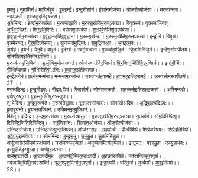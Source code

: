 

  
इ॒मन्नु। नुमा॒यिनं॑। मा॒यिनं॑हुवे। हु॒व॒इन्द्रं॑। इन्द्र॒मीशा॑नं। ईशा॑न॒मोज॑सा। ओज॒सेत्योज॑सा।। म॒रुत्व॑न्त॒न्न। नवृ॒ञ्जसे॑। वृ॒ञ्जस॒इति॑वृ॒ञ्जसे॑।।  
अ॒यमिन्द्र॑:। इन्द्रो॑म॒रुत्स॑खा। म॒रुत्स॑खा॒वि। म॒रुत्स॒खेति॑म॒रुत्ऽस॑खा। विवृ॒त्रस्य॑। वृ॒त्रस्या॑भिनत्। अ॒भि॒न॒च्छिर॑:। शिर॒इति॒शिर॑:।। वज्रे॑णश॒तप॑र्वणा। श॒तप॑र्व॒णॆति॑श॒तऽप॑र्वणा।।  
वा॒वृ॒धा॒नोम॒रुत्स॑खा। व॒वृ॒धा॒नइति॑व॒वृ॒धा॒न:। म॒रुत्स॒खेन्द्र॑:। म॒रुत्स॒खेति॑म॒रुत्ऽस॑खा। इन्द्रो॒वि। विवृ॒त्रं। वृ॒त्रमै॑रयत्। ऐ॒र॒य॒दित्यै॑रयत्।। सृ॒जन्त्स॑मु॒द्रिया॑:। स॒मु॒द्रिया॑अ॒प:। अ॒पइत्य॒प:।।  
अ॒यंह॑। ह॒येन॑। येन॒वै। वाइ॒दं। इ॒दंस्व॑:। स्व॑र्म॒रुत्व॑ता। म॒रुत्व॑ता॒जि॒तं। जि॒तमिति॑जि॒तं।। इन्द्रे॑ण॒सोम॑पीतये। सोम॑पीतय॒इतिसोम॑ऽपीतये।।  
म॒रुत्व॑न्तमृजि॒षिणं॑। ऋ॒जी॒षिण॒मोज॑स्वन्तं। ओज॑स्वन्तंविर॒प्शिनं॑। वि॒र॒प्शिन॒मिति॑वि॒ऽर॒प्शिनं॑।। इन्द्रं॑गी॒र्भि:। गी॒र्भिर्ह॑वामहे। गी॒र्भिरिति॑गी॒:ऽभि:। ह॒वा॒म॒ह॒इति॑हवामहे।।  
इन्द्रं॑प्र॒त्नेन॑। प्र॒त्नेन॒मन्म॑ना। मन्म॑नाम॒रुत्व॑न्तं। म॒रुत्व॑न्तंहवामहे। ह॒वा॒म॒ह॒इति॑हवामहे।। अ॒स्यसोम॑स्यपी॒तये॑।। 27 ।।  
म॒रुत्वाँ॑इन्द्र। इ॒न्द्र॒मी॒ढ्व॒:। मी॒ढ्व॒:पिब॑। पिबा॒सोमं॑। सोमं॑शतक्रतो। श॒त॒क्र॒तो॒इति॑शतऽक्रतो।। अ॒स्मिन्य॒ज्ञे। य॒ज्ञेपु॑रुष्टुत। पु॒रु॒स्तु॒तेति॑पुरुऽस्तुत।।  
तुभ्येदि॑न्द्र। इ॒न्द्र॒म॒रुत्व॑ते। म॒रुत्व॑तेसु॒ता:। सु॒तास्स्सोमा॑स:। सोमा॑सोअद्रिव:। अ॒द्रि॒व॒इत्य॑द्रिऽव:।। हृ॒दाहू॑यन्ते। हू॒य॒न्त॒उ॒क्थिन॑:। उ॒क्थिन॒इत्यु॒क्थिन॑:।।  
पिबेत्। इदि॑न्द्र। इ॒न्द्र॒म॒रुत्स॑खा। म॒रुत्स॑खासु॒तं। म॒रुत्स॒खेति॑म॒रुत्ऽस॑खा। सु॒तंसोमं॑। सोमं॒दिवि॑ष्टिषु। दिवि॑ष्टि॒ष्विति॒दिवि॑ष्टिषु।। वज्रं॒शिशा॑न:। शिशा॑न॒ओज॑सा। ओज॒सेत्योज॑सा।।  
उ॒त्तिष्ठ॒न्नोज॑सा। उ॒त्तिष्ठ॒न्नित्यु॒त्ऽतिष्ठ॑न्। ओज॑सास॒ह। स॒हपी॒त्वी। पी॒त्वीशिप्रे॑। शिप्रे॑अवेपय:। शिप्रे॒इति॒शिप्रे॑। अ॒वे॒प॒य॒इत्य॑वेपय:।। सोम॑मिन्द्र। इ॒न्द्र॒च॒मू। च॒मूसु॒तं। सु॒तमिति॑सु॒तं।।  
अनु॑त्वा॒रोद॑सीउ॒भेक्रक्ष॑माणं। क्रक्ष॑माणमकृपेतां। अ॒कृ॒पे॒ता॒मित्य॑कृपेतां।। इन्द्र॒यत्। यद्द॑स्यु॒हा। द॒स्यु॒हाभ॑व:। द॒स्यु॒हेति॑द॒स्यु॒ऽहा। अभ॑व॒इत्यभ॑व:।।  
वाच॑म॒ष्टाप॑दीं। अ॒ष्टाप॑दीम॒हं। अ॒ष्टाप॑दी॒मित्य॒ष्टाऽप॑दीं। अ॒हन्नव॑स्रक्तिं। नव॑स्रक्तिमृत॒श्पृशं॑। नव॑स्रक्ति॒मिति॒नव॑ऽस्रक्तिं। ऋ॒त॒श्पृश॒मित्यृ॑त॒ऽश्पृशं॑।। इन्द्रा॒त्परि॑। परि॑त॒न्वं॑। त॒न्वं॑ममे। म॒म॒इति॑ममे।। 28।।  
